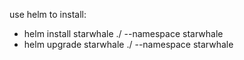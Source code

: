 use helm to install:
- helm install starwhale ./ --namespace starwhale
- helm upgrade starwhale ./ --namespace starwhale